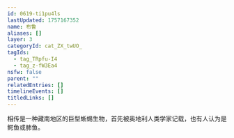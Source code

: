 ```yaml
---
id: 0619-ti1pu4ls
lastUpdated: 1757167352
name: 布鲁
aliases: []
layer: 3
categoryId: cat_ZX_twUO_
tagIds:
  - tag_TRpfu-I4
  - tag_z-fW3Ea4
nsfw: false
parent: ""
relatedEntries: []
timelineEvents: []
titledLinks: []
---
```


相传是一种藏南地区的巨型蜥蜴生物，首先被奥地利人类学家记载，也有人认为是鳄鱼或肺鱼。